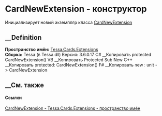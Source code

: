 # CardNewExtension - конструктор
Инициализирует новый экземпляр класса
[CardNewExtension](T_Tessa_Cards_Extensions_CardNewExtension.htm)
##  __Definition
 **Пространство имён:** [Tessa.Cards.Extensions](N_Tessa_Cards_Extensions.htm)  
 **Сборка:** Tessa (в Tessa.dll) Версия: 3.6.0.17
C# __Копировать
     protected CardNewExtension()
VB __Копировать
     Protected Sub New
C++ __Копировать
     protected:
    CardNewExtension()
F# __Копировать
     new : unit -> CardNewExtension
##  __См. также
#### Ссылки
[CardNewExtension - ](T_Tessa_Cards_Extensions_CardNewExtension.htm)
[Tessa.Cards.Extensions - пространство имён](N_Tessa_Cards_Extensions.htm)
